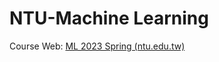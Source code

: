# NTU-Machine Learning

Course Web: [ML 2023 Spring (ntu.edu.tw)](https://speech.ee.ntu.edu.tw/~hylee/ml/2023-spring.php)

